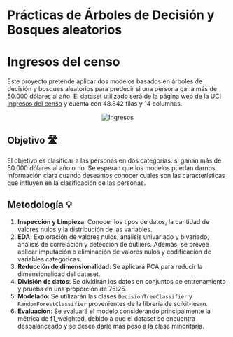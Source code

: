 # **Prácticas de Árboles de Decisión y Bosques aleatorios**

# **Ingresos del censo**
Este proyecto pretende aplicar dos modelos basados en árboles de decisión y bosques aleatorios para predecir si una persona gana más de 50.000 dólares al año. El dataset utilizado será de la página web de la UCI <a href="https://archive.ics.uci.edu/dataset/20/census+income">Ingresos del censo</a> y cuenta con 48.842 filas y 14 columnas.
<div style='text-align: center;'>
    <img src="https://cdn-icons-png.flaticon.com/128/16136/16136294.png" alt='Ingresos'>
</div>

## Objetivo 🛣️
El objetivo es clasificar a las personas en dos categorías: si ganan más de 50.000 dólares al año o no. Se esperan que los modelos puedan darnos información clara cuando deseamos conocer cuales son las características que influyen en la clasificación de las personas.

## Metodología 💡
1. **Inspección y Limpieza**: Conocer los tipos de datos, la cantidad de valores nulos y la distribución de las variables.
2. **EDA**: Exploración de valores nulos, análisis univariado y bivariado, análisis de correlación y detección de outliers. Además, se prevee aplicar imputación o eliminación de valores nulos y codificación de variables categóricas.
3. **Reducción de dimensionalidad**: Se aplicará PCA para reducir la dimensionalidad del dataset.
4. **División de datos**: Se dividirán los datos en conjuntos de entrenamiento y prueba en una proporción de 75:25.
5. **Modelado**: Se utilizarán las clases `DecisionTreeClassifier` y `RandomForestClassifier` provenientes de la librería de scikit-learn.
6. **Evaluación**: Se evaluará el modelo considerando principalmente la métrica de f1_weighted, debido a que el dataset se encuentra desbalanceado y se desea darle más peso a la clase minoritaria.